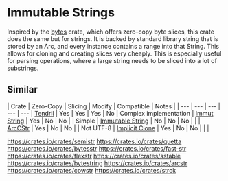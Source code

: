 # Immutable Strings

Inspired by the [bytes](https://docs.rs/bytes) crate, which offers zero-copy
byte slices, this crate does the same but for strings. It is backed by standard
library string that is stored by an Arc, and every instance contains a range
into that String.  This allows for cloning and creating slices very cheaply.
This is especially useful for parsing operations, where a large string needs to
be sliced into a lot of substrings.

## Similar

| Crate | Zero-Copy | Slicing | Modify | Compatible | Notes |
| --- | --- | --- | --- | --- |
[Tendril](https://crates.io/crates/tendril) | Yes | Yes | Yes | No | Complex implementation |
[Immut String](https://crates.io/crates/immut_string) | Yes | No | No |  | Simple |
[Immutable String](https://crates.io/crates/immutable_string) | No | No | No | | |
[ArcCStr](https://crates.io/crates/arccstr) | Yes | No | No | | Not UTF-8 |
[Implicit Clone](https://crates.io/crates/implicit-clone) | Yes | No | No | | |


https://crates.io/crates/semistr
https://crates.io/crates/quetta
https://crates.io/crates/bytesstr
https://crates.io/crates/fast-str
https://crates.io/crates/flexstr
https://crates.io/crates/sstable
https://crates.io/crates/bytestring
https://crates.io/crates/arcstr
https://crates.io/crates/cowstr
https://crates.io/crates/strck

